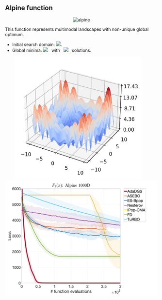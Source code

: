 ## Alpine function

<div align="center"> <img src="https://latex.codecogs.com/svg.latex?&space;f(\mathbf{x})=\sum_{i=1}^d|x_i\sin(x_i)+0.1x_i|." title="alpine" /> </div>

This function represents multimodal landscapes with non-unique global optimum.

- Initial search domain: <img src="https://latex.codecogs.com/svg.latex?&space;\mathbf{x}\in{[-10,10]}^d" title=" "/>.
- Global minima: <img src="https://latex.codecogs.com/svg.latex?&space;f(\mathbf{x}_{opt})=0" title=" "/> &nbsp; with &nbsp; <img src="https://latex.codecogs.com/svg.latex?&space;8^d"/> &nbsp; solutions.

<div align="center"> 
  <img src="image/Alpine.jpg" alt="alpine" height="400"/> &nbsp;&nbsp;&nbsp;&nbsp;&nbsp;
  <img src="image/alpine_error_plot.jpg" alt="error" height="380"/>
</div>

